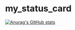 # my_status_card

[![Anurag's GitHub stats](https://github-readme-stats.vercel.app/api?username=maronuu)](https://github.com/anuraghazra/github-readme-stats)
